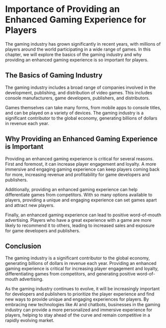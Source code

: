 Importance of Providing an Enhanced Gaming Experience for Players
=======================================================================================================

The gaming industry has grown significantly in recent years, with millions of players around the world participating in a wide range of games. In this chapter, we will explore the basics of the gaming industry and why providing an enhanced gaming experience is so important for players.

The Basics of Gaming Industry
-----------------------------

The gaming industry includes a broad range of companies involved in the development, publishing, and distribution of video games. This includes console manufacturers, game developers, publishers, and distributors.

Games themselves can take many forms, from mobile apps to console titles, and can be played on a variety of devices. The gaming industry is a significant contributor to the global economy, generating billions of dollars in revenue each year.

Why Providing an Enhanced Gaming Experience is Important
--------------------------------------------------------

Providing an enhanced gaming experience is critical for several reasons. First and foremost, it can increase player engagement and loyalty. A more immersive and engaging gaming experience can keep players coming back for more, increasing revenue and profitability for game developers and publishers.

Additionally, providing an enhanced gaming experience can help differentiate games from competitors. With so many options available to players, providing a unique and engaging experience can set games apart and attract new players.

Finally, an enhanced gaming experience can lead to positive word-of-mouth advertising. Players who have a great experience with a game are more likely to recommend it to others, leading to increased sales and exposure for game developers and publishers.

Conclusion
----------

The gaming industry is a significant contributor to the global economy, generating billions of dollars in revenue each year. Providing an enhanced gaming experience is critical for increasing player engagement and loyalty, differentiating games from competitors, and generating positive word-of-mouth advertising.

As the gaming industry continues to evolve, it will be increasingly important for developers and publishers to prioritize the player experience and find new ways to provide unique and engaging experiences for players. By embracing new technologies like AI and chatbots, businesses in the gaming industry can provide a more personalized and immersive experience for players, helping to stay ahead of the curve and remain competitive in a rapidly evolving market.
